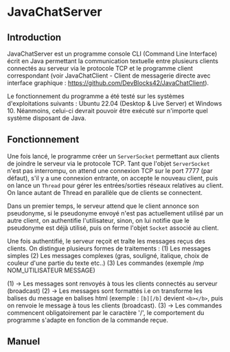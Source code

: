 # JavaChatServer

## Introduction
JavaChatServer est un programme console CLI (Command Line Interface) écrit en Java permettant la communication textuelle entre plusieurs clients connectés au serveur via le protocole TCP et le programme client correspondant (voir JavaChatClient - Client de messagerie directe avec interface graphique : https://github.com/DevBlocks42/JavaChatClient).

Le fonctionnement du programme a été testé sur les systèmes d'exploitations suivants : Ubuntu 22.04 (Desktop & Live Server) et Windows 10. Néanmoins, celui-ci devrait pouvoir être exécuté sur n'importe quel système disposant de Java.

## Fonctionnement

Une fois lancé, le programme créer un `ServerSocket` permettant aux clients de joindre le serveur via le protocole TCP. Tant que l'objet `ServerSocket` n'est pas interrompu, on attend une connexion TCP sur le port 7777 (par défaut), s'il y a une connexion entrante, on accepte le nouveau client, puis on lance un `Thread` pour gérer les entrées/sorties réseaux relatives au client. On lance autant de Thread en parallèle que de clients se connectent. 

Dans un premier temps, le serveur attend que le client annonce son pseudonyme, si le pseudonyme envoyé n'est pas actuellement utilisé par un autre client, on authentifie l'utilisateur, sinon, on lui notifie que le pseudonyme est déjà utilisé, puis on ferme l'objet `Socket` associé au client.

Une fois authentifié, le serveur reçoit et traîte les messages reçus des clients. On distingue plusieurs formes de traitements : 
  (1) Les messages simples 
  (2) Les messages complexes (gras, souligné, italique, choix de couleur d'une partie du texte etc..) 
  (3) Les commandes (exemple /mp NOM_UTILISATEUR MESSAGE)


(1) -> Les messages sont renvoyés à tous les clients connectés au serveur (broadcast)
(2) -> Les messages sont formattés i.e on transforme les balises du message en balises html (exemple : `[b][/b]` devient `<b></b>`, puis on renvoie le message à tous les clients (broadcast).
(3) -> Les commandes commencent obligatoirement par le caractère '/', le comportement du programme s'adapte en fonction de la commande reçue.

## Manuel

